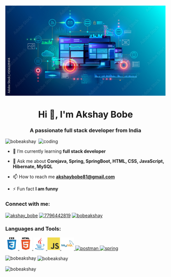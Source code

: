 ![logo](https://github.com/bobeakshay/bobeakshay/blob/main/Banner1)
<h1 align="center">Hi 👋, I'm Akshay Bobe</h1>
<h3 align="center">A passionate full stack developer from India</h3>

<img align = "right" alt = "coding" width = "400" src = "https://user-images.githubusercontent.com/55389276/140866485-8fb1c876-9a8f-4d6a-98dc-08c4981eaf70.gif">

<p align="left"> <img src="https://komarev.com/ghpvc/?username=bobeakshay&label=Profile%20views&color=0e75b6&style=flat" alt="bobeakshay" /> </p>

- 🌱 I’m currently learning **full stack developer**

- 💬 Ask me about **Corejava, Spring, SpringBoot, HTML, CSS, JavaScript, Hibernate, MySQL**

- 📫 How to reach me **akshaybobe81@gmail.com**

- ⚡ Fun fact **I am funny**

<h3 align="left">Connect with me:</h3>
<p align="left">
<a href="https://twitter.com/akshay_bobe" target="blank"><img align="center" src="https://raw.githubusercontent.com/rahuldkjain/github-profile-readme-generator/master/src/images/icons/Social/twitter.svg" alt="akshay_bobe" height="30" width="40" /></a>
<a href="https://linkedin.com/in/7796442819" target="blank"><img align="center" src="https://raw.githubusercontent.com/rahuldkjain/github-profile-readme-generator/master/src/images/icons/Social/linked-in-alt.svg" alt="7796442819" height="30" width="40" /></a>
<a href="https://instagram.com/bobeakshay" target="blank"><img align="center" src="https://raw.githubusercontent.com/rahuldkjain/github-profile-readme-generator/master/src/images/icons/Social/instagram.svg" alt="bobeakshay" height="30" width="40" /></a>
</p>

<h3 align="left">Languages and Tools:</h3>
<p align="left"> <a href="https://www.w3schools.com/css/" target="_blank" rel="noreferrer"> <img src="https://raw.githubusercontent.com/devicons/devicon/master/icons/css3/css3-original-wordmark.svg" alt="css3" width="40" height="40"/> </a> <a href="https://www.w3.org/html/" target="_blank" rel="noreferrer"> <img src="https://raw.githubusercontent.com/devicons/devicon/master/icons/html5/html5-original-wordmark.svg" alt="html5" width="40" height="40"/> </a> <a href="https://www.java.com" target="_blank" rel="noreferrer"> <img src="https://raw.githubusercontent.com/devicons/devicon/master/icons/java/java-original.svg" alt="java" width="40" height="40"/> </a> <a href="https://developer.mozilla.org/en-US/docs/Web/JavaScript" target="_blank" rel="noreferrer"> <img src="https://raw.githubusercontent.com/devicons/devicon/master/icons/javascript/javascript-original.svg" alt="javascript" width="40" height="40"/> </a> <a href="https://www.mysql.com/" target="_blank" rel="noreferrer"> <img src="https://raw.githubusercontent.com/devicons/devicon/master/icons/mysql/mysql-original-wordmark.svg" alt="mysql" width="40" height="40"/> </a> <a href="https://postman.com" target="_blank" rel="noreferrer"> <img src="https://www.vectorlogo.zone/logos/getpostman/getpostman-icon.svg" alt="postman" width="40" height="40"/> </a> <a href="https://spring.io/" target="_blank" rel="noreferrer"> <img src="https://www.vectorlogo.zone/logos/springio/springio-icon.svg" alt="spring" width="40" height="40"/> </a> </p>

<p><img align="left" src="https://github-readme-stats.vercel.app/api/top-langs?username=bobeakshay&show_icons=true&locale=en&layout=compact" alt="bobeakshay" /></p>

<p>&nbsp;<img align="center" src="https://github-readme-stats.vercel.app/api?username=bobeakshay&show_icons=true&locale=en" alt="bobeakshay" /></p>

<p><img align="center" src="https://github-readme-streak-stats.herokuapp.com/?user=bobeakshay&" alt="bobeakshay" /></p>
